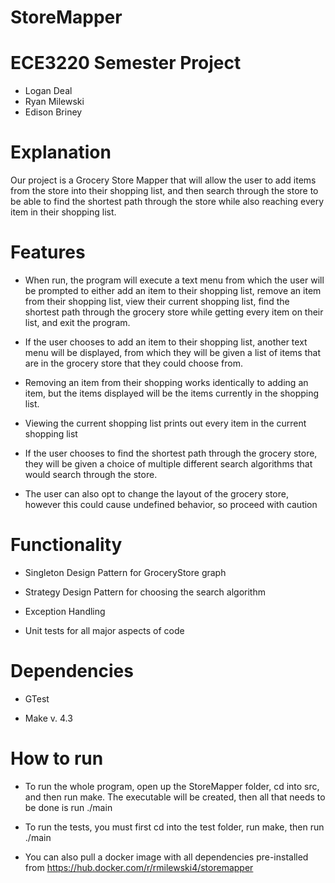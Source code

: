 # StoreMapper

# ECE3220 Semester Project
- Logan Deal
- Ryan Milewski   
- Edison Briney

# Explanation
  Our project is a Grocery Store Mapper that will allow the user to add items from the store into their shopping list, and then search through the store to be able to find the shortest path through the store while also reaching every item in their shopping list.

# Features
  - When run, the program will execute a text menu from which the user will be prompted to either add an item to their shopping list, remove an item from their shopping list, view their current shopping list, find the shortest path through the grocery store while getting every item on their list, and exit the program. 
  
  - If the user chooses to add an item to their shopping list, another text menu will be displayed, from which they will be given a list of items that are in the grocery store that they could choose from.
  
  - Removing an item from their shopping works identically to adding an item, but the items displayed will be the items currently in the shopping list.
  
  - Viewing the current shopping list prints out every item in the current shopping list
  
  - If the user chooses to find the shortest path through the grocery store, they will be given a choice of multiple different search algorithms that would search through the store. 
  
  - The user can also opt to change the layout of the grocery store, however this could cause undefined behavior, so proceed with caution
  
# Functionality
  - Singleton Design Pattern for GroceryStore graph

  - Strategy Design Pattern for choosing the search algorithm

  - Exception Handling

  - Unit tests for all major aspects of code

# Dependencies
  - GTest

  - Make v. 4.3
  
# How to run
  - To run the whole program, open up the StoreMapper folder, cd into src, and then run make. The executable will be created, then all that needs to be done is run ./main
  
  - To run the tests, you must first cd into the test folder, run make, then run ./main
  
  - You can also pull a docker image with all dependencies pre-installed from https://hub.docker.com/r/rmilewski4/storemapper
